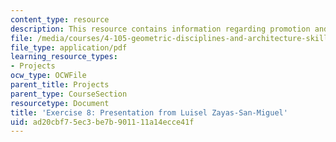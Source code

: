 ```yaml
---
content_type: resource
description: This resource contains information regarding promotion and publication.
file: /media/courses/4-105-geometric-disciplines-and-architecture-skills-reciprocal-methodologies-fall-2012/ad20cbf75ec3be7b901111a14ecce41f_MIT4_105F12_Pres_Ex8_LZ.pdf
file_type: application/pdf
learning_resource_types:
- Projects
ocw_type: OCWFile
parent_title: Projects
parent_type: CourseSection
resourcetype: Document
title: 'Exercise 8: Presentation from Luisel Zayas-San-Miguel'
uid: ad20cbf7-5ec3-be7b-9011-11a14ecce41f
---
```

